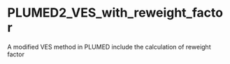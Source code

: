 # PLUMED2_VES_with_reweight_factor
A modified VES method in PLUMED include the calculation of reweight factor
